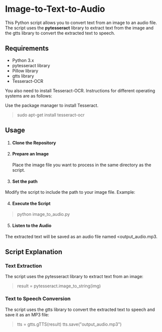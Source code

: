 # Image-to-Text-to-Audio

This Python script allows you to convert text from an image to an audio file. The script uses the **pytesseract** library to extract text from the image and the gtts library to convert the extracted text to speech.

## Requirements

* Python 3.x
* pytesseract library
* Pillow library
* gtts library
* Tesseract-OCR
  
You also need to install Tesseract-OCR. Instructions for different operating systems are as follows:

Use the package manager to install Tesseract.

>sudo apt-get install tesseract-ocr

## Usage

1. #### Clone the Repository

2. #### Prepare an Image

   Place the image file you want to process in the same directory as the script.

3. #### Set the path

Modify the script to include the path to your image file. Example:

4. #### Execute the Script

 >python image_to_audio.py

5. #### Listen to the Audio

The extracted text will be saved as an audio file named <output_audio.mp3.

## Script Explanation

### Text Extraction
The script uses the pytesseract library to extract text from an image:

>result = pytesseract.image_to_string(img)

### Text to Speech Conversion
The script uses the gtts library to convert the extracted text to speech and save it as an MP3 file:

>tts = gtts.gTTS(result)
tts.save("output_audio.mp3")
